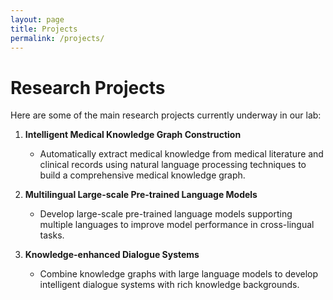 ```yaml
---
layout: page
title: Projects
permalink: /projects/
---
```


# Research Projects

Here are some of the main research projects currently underway in our lab:

1. **Intelligent Medical Knowledge Graph Construction**
   - Automatically extract medical knowledge from medical literature and clinical records using natural language processing techniques to build a comprehensive medical knowledge graph.

2. **Multilingual Large-scale Pre-trained Language Models**
   - Develop large-scale pre-trained language models supporting multiple languages to improve model performance in cross-lingual tasks.

3. **Knowledge-enhanced Dialogue Systems**
   - Combine knowledge graphs with large language models to develop intelligent dialogue systems with rich knowledge backgrounds.
